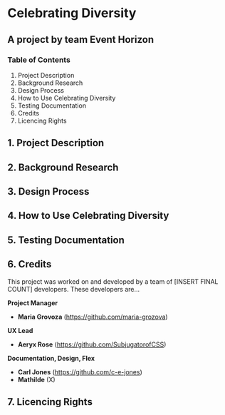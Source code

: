 # Celebrating Diversity
## A project by team Event Horizon

### Table of Contents
1. Project Description
2. Background Research
3. Design Process
4. How to Use Celebrating Diversity
5. Testing Documentation
6. Credits
7. Licencing Rights



##  1. Project Description
##  2. Background Research
##  3. Design Process
##  4. How to Use Celebrating Diversity
##  5. Testing Documentation
## 6. Credits

This project was worked on and developed by a team of [INSERT FINAL COUNT] developers. 
These developers are... 
  
  **Project Manager**
- **Maria Grovoza** (https://github.com/maria-grozova)

**UX Lead**
- **Aeryx Rose** (https://github.com/SubjugatorofCSS)

**Documentation, Design, Flex**
- **Carl Jones** (https://github.com/c-e-jones)
- **Mathilde** (X)
  
##  7. Licencing Rights
